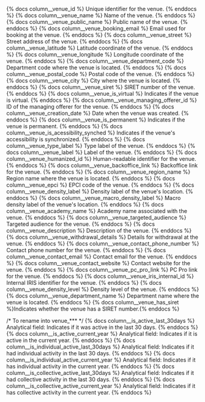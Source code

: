{% docs column__venue_id %} Unique identifier for the venue. {% enddocs %}
{% docs column__venue_name %} Name of the venue. {% enddocs %}
{% docs column__venue_public_name %} Public name of the venue. {% enddocs %}
{% docs column__venue_booking_email %} Email used for booking at the venue. {% enddocs %}
{% docs column__venue_street %} Street address of the venue. {% enddocs %}
{% docs column__venue_latitude %} Latitude coordinate of the venue. {% enddocs %}
{% docs column__venue_longitude %} Longitude coordinate of the venue. {% enddocs %}
{% docs column__venue_department_code %} Department code where the venue is located. {% enddocs %}
{% docs column__venue_postal_code %} Postal code of the venue. {% enddocs %}
{% docs column__venue_city %} City where the venue is located. {% enddocs %}
{% docs column__venue_siret %} SIRET number of the venue. {% enddocs %}
{% docs column__venue_is_virtual %} Indicates if the venue is virtual. {% enddocs %}
{% docs column__venue_managing_offerer_id %} ID of the managing offerer for the venue. {% enddocs %}
{% docs column__venue_creation_date %} Date when the venue was created. {% enddocs %}
{% docs column__venue_is_permanent %} Indicates if the venue is permanent. {% enddocs %}
{% docs column__venue_is_acessibility_synched %} Indicates if the venue's accessibility is synchronized. {% enddocs %}
{% docs column__venue_type_label %} Type label of the venue. {% enddocs %}
{% docs column__venue_label %} Label of the venue. {% enddocs %}
{% docs column__venue_humanized_id %} Human-readable identifier for the venue. {% enddocs %}
{% docs column__venue_backoffice_link %} Backoffice link for the venue. {% enddocs %}
{% docs column__venue_region_name %} Region name where the venue is located. {% enddocs %}
{% docs column__venue_epci %} EPCI code of the venue. {% enddocs %}
{% docs column__venue_density_label %} Density label of the venue's location. {% enddocs %}
{% docs column__venue_macro_density_label %} Macro density label of the venue's location. {% enddocs %}
{% docs column__venue_academy_name %} Academy name associated with the venue. {% enddocs %}
{% docs column__venue_targeted_audience %} Targeted audience for the venue. {% enddocs %}
{% docs column__venue_description %} Description of the venue. {% enddocs %}
{% docs column__venue_withdrawal_details %} Details for withdrawal at the venue. {% enddocs %}
{% docs column__venue_contact_phone_number %} Contact phone number for the venue. {% enddocs %}
{% docs column__venue_contact_email %} Contact email for the venue. {% enddocs %}
{% docs column__venue_contact_website %} Contact website for the venue. {% enddocs %}
{% docs column__venue_pc_pro_link %} PC Pro link for the venue. {% enddocs %}
{% docs column__venue_iris_internal_id %} Internal IRIS identifier for the venue. {% enddocs %}
{% docs column__venue_density_level %} Density level of the venue. {% enddocs %}
{% docs column__venue_department_name %} Department name where the venue is located. {% enddocs %}
{% docs column__venue_has_siret %}Indicates whether the venue has a SIRET number.{% enddocs %}

/* To rename into venue_*** */
{% docs column__is_active_last_30days %} Analytical field: Indicates if it was active in the last 30 days. {% enddocs %}
{% docs column__is_active_current_year %} Analytical field: Indicates if it is active in the current year. {% enddocs %}
{% docs column__is_individual_active_last_30days %} Analytical field: Indicates if it had individual activity in the last 30 days. {% enddocs %}
{% docs column__is_individual_active_current_year %} Analytical field: Indicates if it has individual activity in the current year. {% enddocs %}
{% docs column__is_collective_active_last_30days %} Analytical field: Indicates if it had collective activity in the last 30 days. {% enddocs %}
{% docs column__is_collective_active_current_year %} Analytical field: Indicates if it has collective activity in the current year. {% enddocs %}

